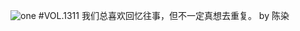 ![one](http://image.wufazhuce.com/Fq7HeWVtVIiUpqVoa1oqlsVLyXqi)
#VOL.1311
我们总喜欢回忆往事，但不一定真想去重复。 by 陈染
